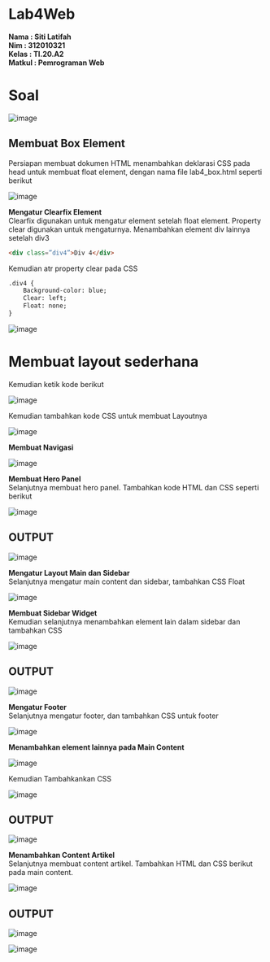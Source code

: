 # Lab4Web

**Nama	   	: Siti Latifah** <br>
**Nim	  	  : 312010321** <br>
**Kelas	  	: TI.20.A2** <br>
**Matkul	  : Pemrograman Web** <br>

# Soal

![image](https://user-images.githubusercontent.com/73010098/161433443-8071121d-aadb-46e4-993b-d8c0028f7409.png)

## Membuat Box Element
Persiapan membuat dokumen HTML menambahkan deklarasi CSS pada head untuk membuat float element, dengan nama file lab4_box.html seperti berikut

![image](https://user-images.githubusercontent.com/73010098/161433471-78eb09e5-98ee-497f-9ade-62150dda380d.png)

<b> Mengatur Clearfix Element </b> <br>
Clearfix digunakan untuk mengatur element setelah float element. Property clear digunakan untuk mengaturnya.
Menambahkan element div lainnya setelah div3
``` html
<div class=”div4”>Div 4</div>
```
Kemudian atr property clear pada CSS
``` html
.div4 {
	Background-color: blue;
	Clear: left;
	Float: none;
}
```
![image](https://user-images.githubusercontent.com/73010098/161433570-d220f165-179e-43f0-aa04-05b52e596003.png)

# Membuat layout sederhana <br>
Kemudian ketik kode berikut

![image](https://user-images.githubusercontent.com/73010098/161433679-a42a4f00-1463-4af9-bd36-4640619d1f15.png)

Kemudian tambahkan kode CSS untuk membuat Layoutnya

![image](https://user-images.githubusercontent.com/73010098/161433700-311d82ea-04bf-449e-bb02-8ba9b77c9dcd.png)

<b> Membuat Navigasi </b> <br>

![image](https://user-images.githubusercontent.com/73010098/161433724-ff34336e-bc87-441b-9c70-b5d0970b737a.png)

<b> Membuat Hero Panel </b> <br>
Selanjutnya membuat hero panel. Tambahkan kode HTML dan CSS seperti berikut

![image](https://user-images.githubusercontent.com/73010098/161433747-391793aa-a3af-42be-9f14-fa2054a21169.png)

## OUTPUT

![image](https://user-images.githubusercontent.com/73010098/161433767-cfc7789d-32fc-4b19-b4f4-3b88b48c1ea5.png)

<b> Mengatur Layout Main dan Sidebar </b> <br>
Selanjutnya mengatur main content dan sidebar, tambahkan CSS Float

![image](https://user-images.githubusercontent.com/73010098/161433798-43c4fd0b-ecad-41a3-a3fe-e1031a493e5d.png)

<b> Membuat Sidebar Widget </b> <br>
Kemudian selanjutnya menambahkan element lain dalam sidebar dan tambahkan CSS

![image](https://user-images.githubusercontent.com/73010098/161433818-9109ed99-997d-4422-be58-987a131671b5.png)

## OUTPUT

![image](https://user-images.githubusercontent.com/73010098/161433831-c00f4669-d413-464b-85cf-589e0e4aa05f.png)

<b> Mengatur Footer </b> <br>
Selanjutnya mengatur footer, dan tambahkan CSS untuk footer

![image](https://user-images.githubusercontent.com/73010098/161433849-dc3690e6-fa6f-43b7-a75e-88978df80562.png)

<b> Menambahkan element lainnya pada Main Content </b>

![image](https://user-images.githubusercontent.com/73010098/161433897-ca6eae4a-d8ed-4c74-b8a4-eb140fb9355d.png)

Kemudian Tambahkankan CSS

![image](https://user-images.githubusercontent.com/73010098/161433916-c06f61b2-ff48-46c0-98fb-1a193ff39dfc.png)

## OUTPUT

![image](https://user-images.githubusercontent.com/73010098/161433926-a38e67be-6a46-4a53-8710-be522019d1ae.png)

<b> Menambahkan Content Artikel </b> <br>
Selanjutnya membuat content artikel. Tambahkan HTML dan CSS berikut pada main content.

![image](https://user-images.githubusercontent.com/73010098/161433949-516d5611-f4a4-4d69-ad54-febdc5beef7b.png)

## OUTPUT

![image](https://user-images.githubusercontent.com/73010098/161433971-579e1f0a-e0c2-4759-b284-416bd3c56d92.png)

![image](https://user-images.githubusercontent.com/73010098/161433987-a8095563-79fe-4a15-96e9-91c269946e93.png)









